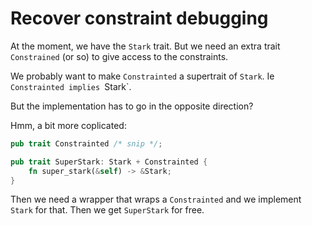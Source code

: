 # Recover constraint debugging

At the moment, we have the `Stark` trait.  But we need an extra trait `Constrained` (or so) to give access to the constraints.

We probably want to make `Constrainted` a supertrait of `Stark`.  Ie `Constrainted implies `Stark`.

But the implementation has to go in the opposite direction?

Hmm, a bit more coplicated:

```rust
pub trait Constrainted /* snip */;

pub trait SuperStark: Stark + Constrainted {
    fn super_stark(&self) -> &Stark;
}
```

Then we need a wrapper that wraps a `Constrainted` and we implement `Stark` for that.  Then we get `SuperStark` for free.
